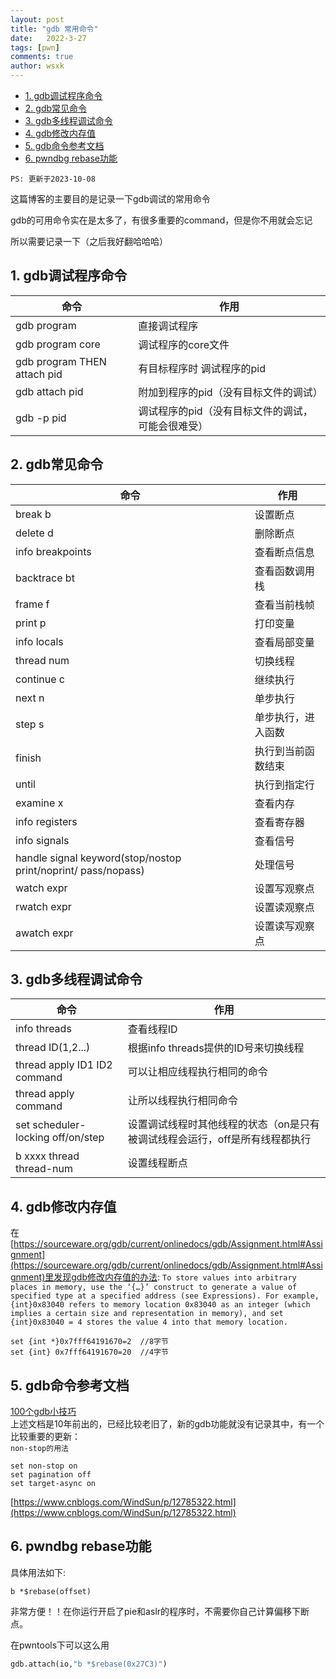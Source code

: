 ```yaml
---
layout: post
title: "gdb 常用命令"
date:   2022-3-27
tags: [pwn]
comments: true
author: wsxk
---
```


- [1. gdb调试程序命令](#1-gdb调试程序命令)
- [2. gdb常见命令](#2-gdb常见命令)
- [3. gdb多线程调试命令](#3-gdb多线程调试命令)
- [4. gdb修改内存值](#4-gdb修改内存值)
- [5. gdb命令参考文档](#5-gdb命令参考文档)
- [6. pwndbg rebase功能](#6-pwndbg-rebase功能)


`PS: 更新于2023-10-08`<br>

这篇博客的主要目的是记录一下gdb调试的常用命令

gdb的可用命令实在是太多了，有很多重要的command，但是你不用就会忘记

所以需要记录一下（之后我好翻哈哈哈）

## 1. gdb调试程序命令<br>

|命令| 作用|
|-|-|
|gdb program| 直接调试程序|
|gdb program core| 调试程序的core文件|
|gdb program THEN attach pid| 有目标程序时 调试程序的pid|
|gdb attach pid| 附加到程序的pid（没有目标文件的调试）|
|gdb -p pid| 调试程序的pid（没有目标文件的调试，可能会很难受）|


## 2. gdb常见命令<br>

|命令| 作用|
|-|-|
|break b| 设置断点|
|delete d| 删除断点|
|info breakpoints| 查看断点信息|
|backtrace bt| 查看函数调用栈|
|frame f| 查看当前栈帧|
|print p| 打印变量|
|info locals| 查看局部变量|
|thread num| 切换线程|
|continue c| 继续执行|
|next n| 单步执行|
|step s| 单步执行，进入函数|
|finish| 执行到当前函数结束|
|until| 执行到指定行|
|examine x| 查看内存|
|info registers| 查看寄存器|
|info signals| 查看信号|
|handle signal keyword(stop/nostop print/noprint/ pass/nopass)| 处理信号|
|watch expr| 设置写观察点|
|rwatch expr| 设置读观察点|
|awatch expr| 设置读写观察点|


## 3. gdb多线程调试命令<br>

|命令          |   作用     |
|-        |-      |
|info threads  |  查看线程ID |
|thread ID(1,2...)| 根据info threads提供的ID号来切换线程|    
|thread apply ID1 ID2 command| 可以让相应线程执行相同的命令|
|thread apply command | 让所以线程执行相同命令 |
|set scheduler-locking off/on/step | 设置调试线程时其他线程的状态（on是只有被调试线程会运行，off是所有线程都执行 |
|b xxxx thread thread-num| 设置线程断点|

## 4. gdb修改内存值<br>
在[https://sourceware.org/gdb/current/onlinedocs/gdb/Assignment.html#Assignment](https://sourceware.org/gdb/current/onlinedocs/gdb/Assignment.html#Assignment)里发现gdb修改内存值的办法:
`To store values into arbitrary places in memory, use the ‘{…}’ construct to generate a value of specified type at a specified address (see Expressions). For example, {int}0x83040 refers to memory location 0x83040 as an integer (which implies a certain size and representation in memory), and set {int}0x83040 = 4 stores the value 4 into that memory location.`<br>
```gdb
set {int *}0x7fff64191670=2  //8字节
set {int} 0x7fff64191670=20  //4字节
```

## 5. gdb命令参考文档<br>
[100个gdb小技巧](https://wizardforcel.gitbooks.io/100-gdb-tips/content/)<br>
上述文档是10年前出的，已经比较老旧了，新的gdb功能就没有记录其中，有一个比较重要的更新：<br>
`non-stop的用法`<br>
```gdb
set non-stop on
set pagination off
set target-async on
```
[https://www.cnblogs.com/WindSun/p/12785322.html](https://www.cnblogs.com/WindSun/p/12785322.html)<br>

## 6. pwndbg rebase功能<br>
具体用法如下:
```gdb
b *$rebase(offset)
```
非常方便！！在你运行开启了pie和aslr的程序时，不需要你自己计算偏移下断点。

在pwntools下可以这么用
```python
gdb.attach(io,"b *$rebase(0x27C3)")
```
